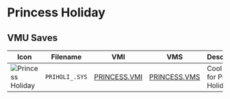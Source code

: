 # Princess Holiday

## VMU Saves

| Icon | Filename | VMI | VMS | Description |
|------|----------|-----|-----|-------------|
| ![Princess Holiday](../icons/PRIHOLI_.SYS.GIF) | `PRIHOLI_.SYS` | [PRINCESS.VMI](PRINCESS.VMI) | [PRINCESS.VMS](PRINCESS.VMS) | Cool save for Princess Holiday!
